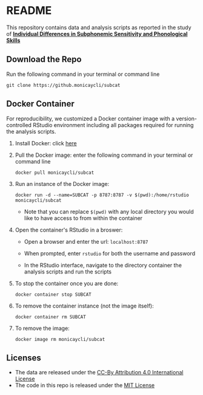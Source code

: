 # README

This repository contains data and analysis scripts as reported in the study of
[**Individual Differences in Subphonemic Sensitivity and Phonological Skills**](https://osf.io/6rd2u/)

## Download the Repo

Run the following command in your terminal or command line

```
git clone https://github.monicaycli/subcat
```

## Docker Container

For reproducibility, we customized a Docker container image with
a version-controlled RStudio environment including all packages required for
running the analysis scripts.

1. Install Docker: click [here](https://docs.docker.com/install/)

1. Pull the Docker image: enter the following command in your terminal or
   command line

    ```
    docker pull monicaycli/subcat
    ```

1. Run an instance of the Docker image:

    ```
    docker run -d --name=SUBCAT -p 8787:8787 -v $(pwd):/home/rstudio monicaycli/subcat
    ```

    * Note that you can replace `$(pwd)` with any local directory you would
      like to have access to from within the container

1. Open the container's RStudio in a broswer:

    * Open a browser and enter the url: `localhost:8787`

    * When prompted, enter `rstudio` for both the username and password

    * In the RStudio interface, navigate to the directory container the
      analysis scripts and run the scripts

1. To stop the container once you are done:

    ```
    docker container stop SUBCAT
    ```

1. To remove the container instance (not the image itself):

    ```
    docker container rm SUBCAT
    ```

1. To remove the image:

    ```
    docker image rm monicaycli/subcat
    ```

## Licenses
* The data are released under the [CC-By Attribution 4.0 International License](./DATA/LICENSE)
* The code in this repo is released under the [MIT License](./ANALYSIS/LICENSE)
